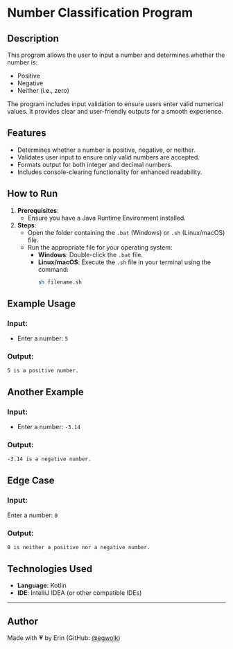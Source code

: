 # **Number Classification Program**

## **Description**
This program allows the user to input a number and determines whether the number is:
- Positive
- Negative
- Neither (i.e., zero)  

The program includes input validation to ensure users enter valid numerical values. It provides clear and user-friendly outputs for a smooth experience.

## **Features**
- Determines whether a number is positive, negative, or neither.
- Validates user input to ensure only valid numbers are accepted.
- Formats output for both integer and decimal numbers.
- Includes console-clearing functionality for enhanced readability.

## **How to Run**
1. **Prerequisites**:
   - Ensure you have a Java Runtime Environment installed.
2. **Steps**:
   - Open the folder containing the `.bat` (Windows) or `.sh` (Linux/macOS) file.
   - Run the appropriate file for your operating system:
     - **Windows**: Double-click the `.bat` file.
     - **Linux/macOS**: Execute the `.sh` file in your terminal using the command:
       ```bash
       sh filename.sh
       ```

## **Example Usage**
### **Input**:
- Enter a number: `5`

### **Output**:
```plaintext
5 is a positive number.
```

## **Another Example**
### **Input**:
- Enter a number: `-3.14`

### **Output**:
```plaintext
-3.14 is a negative number.
```

## **Edge Case**
### **Input**:
Enter a number: `0`

### **Output**:
```plaintext
0 is neither a positive nor a negative number.
```

## **Technologies Used**
- **Language**: Kotlin
- **IDE**: IntelliJ IDEA (or other compatible IDEs)

---
## **Author**
Made with 💗 by Erin (GitHub: [@egwolk](https://github.com/ewgolk))
